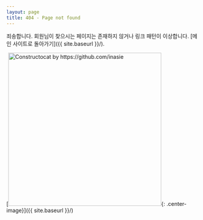 ```yaml
---
layout: page
title: 404 - Page not found
---
```


죄송합니다. 회원님이 찾으시는 페이지는 존재하지 않거나 링크 패턴이 이상합니다. [메인 사이트로 돌아가기]({{ site.baseurl }}/).

[<img src="{{ site.baseurl }}/images/404.jpg" alt="Constructocat by https://github.com/inasie" style="width: 400px;"/>{: .center-image}]({{ site.baseurl }}/)

